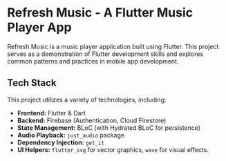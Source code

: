 # Refresh Music - A Flutter Music Player App

Refresh Music is a music player application built using Flutter. This project serves as a demonstration of Flutter development skills and explores common patterns and practices in mobile app development.

## Tech Stack

This project utilizes a variety of technologies, including:

*   **Frontend:** Flutter & Dart
*   **Backend:** Firebase (Authentication, Cloud Firestore)
*   **State Management:** BLoC (with Hydrated BLoC for persistence)
*   **Audio Playback:** `just_audio` package
*   **Dependency Injection:** `get_it`
*   **UI Helpers:** `flutter_svg` for vector graphics, `wave` for visual effects.
